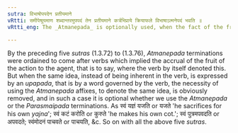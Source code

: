 ```yaml
---
sutra: विभाषोपपदेन प्रतीयमाने
vRtti: समीपेश्रूयमाण शब्दान्तरमुपपदं तेन प्रतीयमाने कर्त्रभिप्राये क्रियाफले विभाषाऽत्मनेपदं भवति ॥
vRtti_eng: The _Atmanepada_ is optionally used, when the fact of the fruit of the action accuring to the agent is indicated by an _upapada_, i.e. by a word used along with the verb.

---
```

By the preceding five _sutras_ (1.3.72) to (1.3.76), _Atmanepada_ terminations were ordained to come after verbs which implied the accrual of the fruit of the action to the agent, that is to say, where the verb by itself denoted this. But when the same idea, instead of being inherent in the verb, is expressed by an _upapada_, that is by a word governed by the verb, the necessity of using the _Atmanepada_ affixes, to denote the same idea, is obviously removed, and in such a case it is optional whether we use the _Atmanepada_ or the _Parasmaipada_ terminations. As स्वं यज्ञं यजति or यजते 'he sacrifices for his own _yajna_'; स्वं कटं करोति or कुरुते 'he makes his own cot.'; स्वं पुत्रमपवदति or अपवदते; स्वंमोदनं पाचवते or पाचयति, &c. So on with all the above five _sutras_.